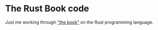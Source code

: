 # The Rust Book code

Just me working through ["the book"](https://doc.rust-lang.org/stable/book/) on the Rust programming language.
